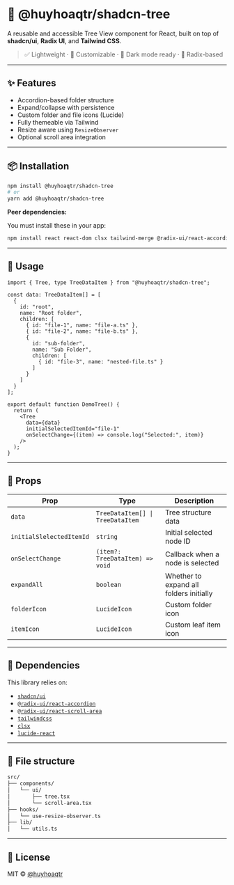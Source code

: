 # 📁 @huyhoaqtr/shadcn-tree

A reusable and accessible Tree View component for React, built on top of **shadcn/ui**, **Radix UI**, and **Tailwind CSS**.

> ✅ Lightweight · 🎯 Customizable · 🌙 Dark mode ready · 🔗 Radix-based

---

## ✨ Features

- Accordion-based folder structure
- Expand/collapse with persistence
- Custom folder and file icons (Lucide)
- Fully themeable via Tailwind
- Resize aware using `ResizeObserver`
- Optional scroll area integration

---

## 📦 Installation

```bash
npm install @huyhoaqtr/shadcn-tree
# or
yarn add @huyhoaqtr/shadcn-tree
```

**Peer dependencies:**

You must install these in your app:

```bash
npm install react react-dom clsx tailwind-merge @radix-ui/react-accordion lucide-react
```

---

## 🔧 Usage

```tsx
import { Tree, type TreeDataItem } from "@huyhoaqtr/shadcn-tree";

const data: TreeDataItem[] = [
  {
    id: "root",
    name: "Root folder",
    children: [
      { id: "file-1", name: "file-a.ts" },
      { id: "file-2", name: "file-b.ts" },
      {
        id: "sub-folder",
        name: "Sub Folder",
        children: [
          { id: "file-3", name: "nested-file.ts" }
        ]
      }
    ]
  }
];

export default function DemoTree() {
  return (
    <Tree
      data={data}
      initialSelectedItemId="file-1"
      onSelectChange={(item) => console.log("Selected:", item)}
    />
  );
}
```

---

## 🧩 Props

| Prop                 | Type                             | Description                                         |
|----------------------|----------------------------------|-----------------------------------------------------|
| `data`               | `TreeDataItem[] \| TreeDataItem` | Tree structure data                                 |
| `initialSlelectedItemId` | `string`                     | Initial selected node ID                            |
| `onSelectChange`     | `(item?: TreeDataItem) => void`  | Callback when a node is selected                    |
| `expandAll`          | `boolean`                        | Whether to expand all folders initially             |
| `folderIcon`         | `LucideIcon`                     | Custom folder icon                                  |
| `itemIcon`           | `LucideIcon`                     | Custom leaf item icon                               |

---

## 🧱 Dependencies

This library relies on:

- [`shadcn/ui`](https://ui.shadcn.dev/)
- [`@radix-ui/react-accordion`](https://www.radix-ui.com/)
- [`@radix-ui/react-scroll-area`](https://www.radix-ui.com/)
- [`tailwindcss`](https://tailwindcss.com/)
- [`clsx`](https://github.com/lukeed/clsx)
- [`lucide-react`](https://lucide.dev/)

---

## 📂 File structure

```bash
src/
├── components/
│   └── ui/
│       ├── tree.tsx
│       └── scroll-area.tsx
├── hooks/
│   └── use-resize-observer.ts
├── lib/
│   └── utils.ts
```

---

## 📄 License

MIT © [@huyhoaqtr](https://github.com/huyhoaqtr)
